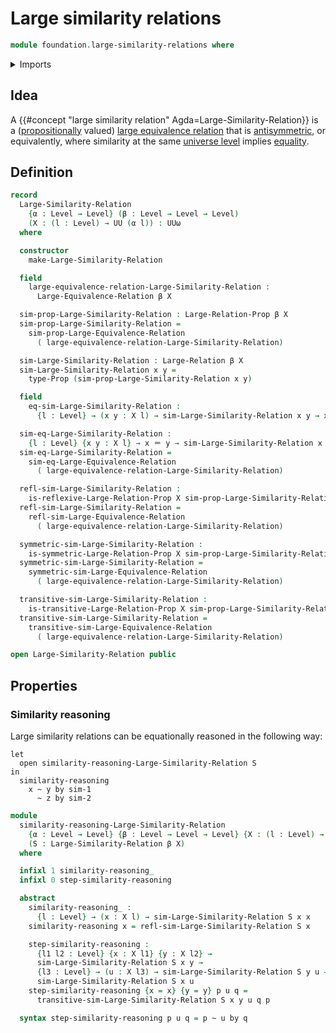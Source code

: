# Large similarity relations

```agda
module foundation.large-similarity-relations where
```

<details><summary>Imports</summary>

```agda
open import foundation.dependent-pair-types
open import foundation.identity-types
open import foundation.large-binary-relations
open import foundation.large-equivalence-relations
open import foundation.propositions
open import foundation.universe-levels
```

</details>

## Idea

A {{#concept "large similarity relation" Agda=Large-Similarity-Relation}} is a
([propositionally](foundation.propositions.md) valued)
[large equivalence relation](foundation.large-equivalence-relations.md) that is
[antisymmetric](foundation.large-binary-relations.md), or equivalently, where
similarity at the same [universe level](foundation.universe-levels.md) implies
[equality](foundation.identity-types.md).

## Definition

```agda
record
  Large-Similarity-Relation
    {α : Level → Level} (β : Level → Level → Level)
    (X : (l : Level) → UU (α l)) : UUω
  where

  constructor
    make-Large-Similarity-Relation

  field
    large-equivalence-relation-Large-Similarity-Relation :
      Large-Equivalence-Relation β X

  sim-prop-Large-Similarity-Relation : Large-Relation-Prop β X
  sim-prop-Large-Similarity-Relation =
    sim-prop-Large-Equivalence-Relation
      ( large-equivalence-relation-Large-Similarity-Relation)

  sim-Large-Similarity-Relation : Large-Relation β X
  sim-Large-Similarity-Relation x y =
    type-Prop (sim-prop-Large-Similarity-Relation x y)

  field
    eq-sim-Large-Similarity-Relation :
      {l : Level} → (x y : X l) → sim-Large-Similarity-Relation x y → x ＝ y

  sim-eq-Large-Similarity-Relation :
    {l : Level} {x y : X l} → x ＝ y → sim-Large-Similarity-Relation x y
  sim-eq-Large-Similarity-Relation =
    sim-eq-Large-Equivalence-Relation
      ( large-equivalence-relation-Large-Similarity-Relation)

  refl-sim-Large-Similarity-Relation :
    is-reflexive-Large-Relation-Prop X sim-prop-Large-Similarity-Relation
  refl-sim-Large-Similarity-Relation =
    refl-sim-Large-Equivalence-Relation
      ( large-equivalence-relation-Large-Similarity-Relation)

  symmetric-sim-Large-Similarity-Relation :
    is-symmetric-Large-Relation-Prop X sim-prop-Large-Similarity-Relation
  symmetric-sim-Large-Similarity-Relation =
    symmetric-sim-Large-Equivalence-Relation
      ( large-equivalence-relation-Large-Similarity-Relation)

  transitive-sim-Large-Similarity-Relation :
    is-transitive-Large-Relation-Prop X sim-prop-Large-Similarity-Relation
  transitive-sim-Large-Similarity-Relation =
    transitive-sim-Large-Equivalence-Relation
      ( large-equivalence-relation-Large-Similarity-Relation)

open Large-Similarity-Relation public
```

## Properties

### Similarity reasoning

Large similarity relations can be equationally reasoned in the following way:

```text
let
  open similarity-reasoning-Large-Similarity-Relation S
in
  similarity-reasoning
    x ~ y by sim-1
      ~ z by sim-2
```

```agda
module
  similarity-reasoning-Large-Similarity-Relation
    {α : Level → Level} {β : Level → Level → Level} {X : (l : Level) → UU (α l)}
    (S : Large-Similarity-Relation β X)
  where

  infixl 1 similarity-reasoning_
  infixl 0 step-similarity-reasoning

  abstract
    similarity-reasoning_ :
      {l : Level} → (x : X l) → sim-Large-Similarity-Relation S x x
    similarity-reasoning x = refl-sim-Large-Similarity-Relation S x

    step-similarity-reasoning :
      {l1 l2 : Level} {x : X l1} {y : X l2} →
      sim-Large-Similarity-Relation S x y →
      {l3 : Level} → (u : X l3) → sim-Large-Similarity-Relation S y u →
      sim-Large-Similarity-Relation S x u
    step-similarity-reasoning {x = x} {y = y} p u q =
      transitive-sim-Large-Similarity-Relation S x y u q p

  syntax step-similarity-reasoning p u q = p ~ u by q
```
